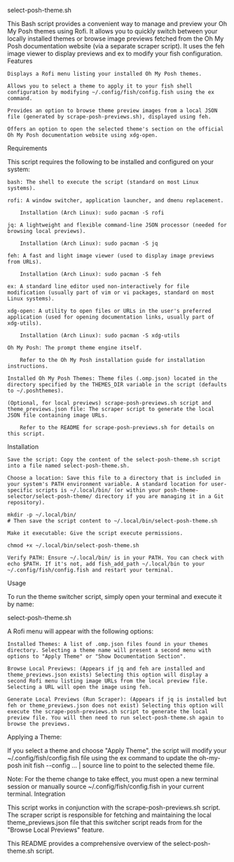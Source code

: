 select-posh-theme.sh

This Bash script provides a convenient way to manage and preview your Oh My Posh themes using Rofi. It allows you to quickly switch between your locally installed themes or browse image previews fetched from the Oh My Posh documentation website (via a separate scraper script). It uses the feh image viewer to display previews and ex to modify your fish configuration.
Features

    Displays a Rofi menu listing your installed Oh My Posh themes.

    Allows you to select a theme to apply it to your fish shell configuration by modifying ~/.config/fish/config.fish using the ex command.

    Provides an option to browse theme preview images from a local JSON file (generated by scrape-posh-previews.sh), displayed using feh.

    Offers an option to open the selected theme's section on the official Oh My Posh documentation website using xdg-open.

Requirements

This script requires the following to be installed and configured on your system:

    bash: The shell to execute the script (standard on most Linux systems).

    rofi: A window switcher, application launcher, and dmenu replacement.

        Installation (Arch Linux): sudo pacman -S rofi

    jq: A lightweight and flexible command-line JSON processor (needed for browsing local previews).

        Installation (Arch Linux): sudo pacman -S jq

    feh: A fast and light image viewer (used to display image previews from URLs).

        Installation (Arch Linux): sudo pacman -S feh

    ex: A standard line editor used non-interactively for file modification (usually part of vim or vi packages, standard on most Linux systems).

    xdg-open: A utility to open files or URLs in the user's preferred application (used for opening documentation links, usually part of xdg-utils).

        Installation (Arch Linux): sudo pacman -S xdg-utils

    Oh My Posh: The prompt theme engine itself.

        Refer to the Oh My Posh installation guide for installation instructions.

    Installed Oh My Posh Themes: Theme files (.omp.json) located in the directory specified by the THEMES_DIR variable in the script (defaults to ~/.poshthemes).

    (Optional, for local previews) scrape-posh-previews.sh script and theme_previews.json file: The scraper script to generate the local JSON file containing image URLs.

        Refer to the README for scrape-posh-previews.sh for details on this script.

Installation

    Save the script: Copy the content of the select-posh-theme.sh script into a file named select-posh-theme.sh.

    Choose a location: Save this file to a directory that is included in your system's PATH environment variable. A standard location for user-specific scripts is ~/.local/bin/ (or within your posh-theme-selector/select-posh-theme/ directory if you are managing it in a Git repository).

    mkdir -p ~/.local/bin/
    # Then save the script content to ~/.local/bin/select-posh-theme.sh

    Make it executable: Give the script execute permissions.

    chmod +x ~/.local/bin/select-posh-theme.sh

    Verify PATH: Ensure ~/.local/bin/ is in your PATH. You can check with echo $PATH. If it's not, add fish_add_path ~/.local/bin to your ~/.config/fish/config.fish and restart your terminal.

Usage

To run the theme switcher script, simply open your terminal and execute it by name:

select-posh-theme.sh

A Rofi menu will appear with the following options:

    Installed Themes: A list of .omp.json files found in your themes directory. Selecting a theme name will present a second menu with options to "Apply Theme" or "Show Documentation Section".

    Browse Local Previews: (Appears if jq and feh are installed and theme_previews.json exists) Selecting this option will display a second Rofi menu listing image URLs from the local preview file. Selecting a URL will open the image using feh.

    Generate Local Previews (Run Scraper): (Appears if jq is installed but feh or theme_previews.json does not exist) Selecting this option will execute the scrape-posh-previews.sh script to generate the local preview file. You will then need to run select-posh-theme.sh again to browse the previews.

Applying a Theme:

If you select a theme and choose "Apply Theme", the script will modify your ~/.config/fish/config.fish file using the ex command to update the oh-my-posh init fish --config ... | source line to point to the selected theme file.

Note: For the theme change to take effect, you must open a new terminal session or manually source ~/.config/fish/config.fish in your current terminal.
Integration

This script works in conjunction with the scrape-posh-previews.sh script. The scraper script is responsible for fetching and maintaining the local theme_previews.json file that this switcher script reads from for the "Browse Local Previews" feature.

This README provides a comprehensive overview of the select-posh-theme.sh script.
